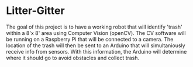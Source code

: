 # Litter-Gitter
The goal of this project is to have a working robot that will identify 'trash' within a 8'x 8' area using Computer Vision (openCV). The CV software will be running on a Raspberry Pi that will be connected to a camera. The location of the trash will then be sent to an Arduino that will simultaniously receive info from sensors. With this information, the Arduino will determine where it should go to avoid obstacles and collect trash.
